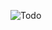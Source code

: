 ![Todo](https://user-images.githubusercontent.com/76811815/112868905-407fb380-90c5-11eb-86ea-8adf7691b62e.png)
